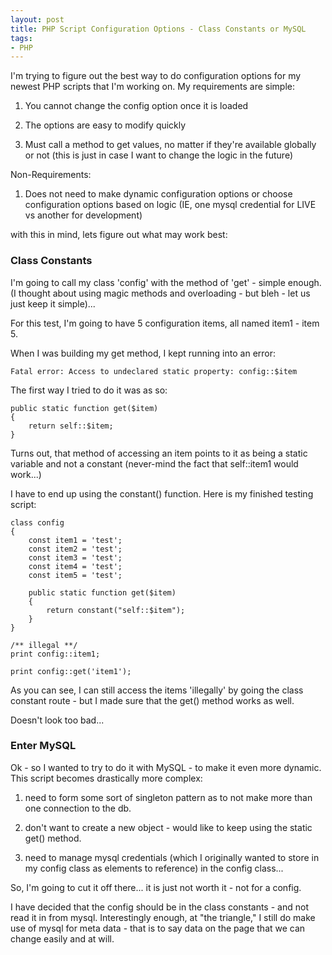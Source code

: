 ```yaml
---
layout: post
title: PHP Script Configuration Options - Class Constants or MySQL
tags:
- PHP
---
```

I'm trying to figure out the best way to do configuration options for my newest PHP scripts that I'm working on.  My requirements are simple:

1) You cannot change the config option once it is loaded

2) The options are easy to modify quickly

3) Must call a method to get values, no matter if they're available globally or not (this is just in case I want to change the logic in the future)

Non-Requirements:

1) Does not need to make dynamic configuration options or choose configuration options based on logic (IE, one mysql credential for LIVE vs another for development)

with this in mind, lets figure out what may work best:

### Class Constants

I'm going to call my class 'config' with the method of 'get' - simple enough.  (I thought about using magic methods and overloading - but bleh - let us just keep it simple)...

For this test, I'm going to have 5 configuration items, all named item1 - item 5.

When I was building my get method, I kept running into an error:

    Fatal error: Access to undeclared static property: config::$item
    
The first way I tried to do it was as so:

```php?start_inline=1
public static function get($item)
{
    return self::$item;
}
```

Turns out, that method of accessing an item points to it as being a static variable and not a constant (never-mind the fact that self::item1 would work...)

I have to end up using the constant() function.  Here is my finished testing script:

```php?start_inline=1
class config
{
    const item1 = 'test';
    const item2 = 'test';
    const item3 = 'test';
    const item4 = 'test';
    const item5 = 'test';

    public static function get($item)
    {
        return constant("self::$item");
    }
}

/** illegal **/
print config::item1;

print config::get('item1');
```

As you can see, I can still access the items 'illegally' by going the class constant route - but I made sure that the get() method works as well.

Doesn't look too bad...

### Enter MySQL

Ok - so I wanted to try to do it with MySQL - to make it even more dynamic.  This script becomes drastically more complex:

1) need to form some sort of singleton pattern as to not make more than one connection to the db.

2) don't want to create a new object - would like to keep using the static get() method.

3) need to manage mysql credentials (which I originally wanted to store in my config class as elements to reference) in the config class...

So, I'm going to cut it off there... it is just not worth it - not for a config.

I have decided that the config should be in the class constants - and not read it in from mysql.  Interestingly enough, at "the triangle," I still do make use of mysql for meta data - that is to say data on the page that we can change easily and at will.
